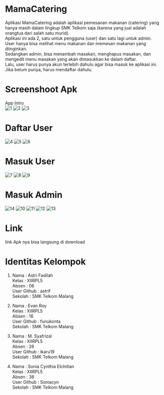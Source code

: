 # MamaCatering

Aplikasi MamaCatering adalah aplikasi pemesanan makanan (catering) yang hanya masih dalam lingkup SMK Telkom saja (karena yang jual adalah orangtua 
dari salah satu murid).<br> 
Aplikasi ini ada 2, satu untuk pengguna (user) dan satu lagi untuk admin.<br>
User hanya bisa melihat menu makanan dan memesan makanan yang diinginkan.<br>
Sedangkan admin, bisa menambah masakan, menghapus masakan, dan mengedit menu masakan yang akan dimasukkan ke dalam daftar.<br>
Lalu, user harus punya akun terlebih dahulu agar bisa masuk ke aplikasi ini. Jika belum punya, harus mendaftar dahulu.<br>

# Screenshoot Apk
App Intro<br>
![1](https://github.com/Soniacyn/MamaCatering/blob/master/1.jpg)
![2](https://github.com/Soniacyn/MamaCatering/blob/master/2.jpg)
![3](https://github.com/Soniacyn/MamaCatering/blob/master/3.jpg)

# Daftar User
![4](https://github.com/Soniacyn/MamaCatering/blob/master/4.jpg)
![5](https://github.com/Soniacyn/MamaCatering/blob/master/5.jpg)
![6](https://github.com/Soniacyn/MamaCatering/blob/master/6.jpg)

# Masuk User
![7](https://github.com/Soniacyn/MamaCatering/blob/master/7.jpg)
![8](https://github.com/Soniacyn/MamaCatering/blob/master/8.jpg)
![9](https://github.com/Soniacyn/MamaCatering/blob/master/9.jpg)

# Masuk Admin
![14](https://github.com/Soniacyn/MamaCatering/blob/master/14.jpg)
![10](https://github.com/Soniacyn/MamaCatering/blob/master/10.jpg)
![11](https://github.com/Soniacyn/MamaCatering/blob/master/11.jpg)
![12](https://github.com/Soniacyn/MamaCatering/blob/master/12.jpg)
![13](https://github.com/Soniacyn/MamaCatering/blob/master/13.jpg)

# Link 
link Apk nya bisa langsung di download

# Identitas Kelompok<br>
1. Nama        : Astri Fadilah<br>
   Kelas       : XIIRPL5<br>
   Absen       : 06<br>
   User Github : astrif<br>
   Sekolah     : SMK Telkom Malang<br>
   
2. Nama        : Evan Roy<br>
   Kelas       : XIIRPL5<br>
   Absen       : 16<br>
   User Github : funukonta<br>
   Sekolah     : SMK Telkom Malang<br>
   
3. Nama        : M. Syafrizal<br>
   Kelas       : XIIRPL5<br>
   Absen       : 26<br>
   User Github : ikaru19<br>
   Sekolah     : SMK Telkom Malang<br>
   
4. Nama        : Sonia Cynthia Elchitian<br>
   Kelas       : XIIRPL5<br>
   Absen       : 36<br>
   User Github : Soniacyn<br>
   Sekolah     : SMK Telkom Malang<br>
   
